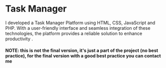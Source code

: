 # Task Manager
I developed a Task Manager Platform using HTML, CSS, JavaScript and PHP. 
With a user-friendly interface and seamless integration of these technologies, the platform provides a reliable solution to enhance productivity .
#### NOTE: this is not the final version, it's just a part of the project (no best practice), for the final version with a good best practice you can contact me
